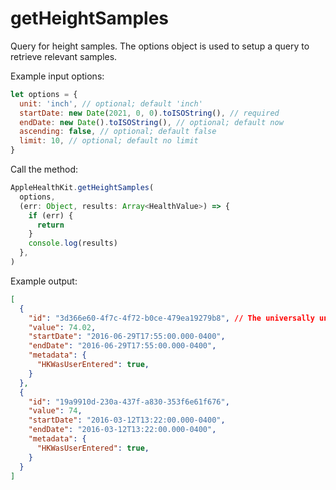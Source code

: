 # getHeightSamples

Query for height samples. The options object is used to setup a query to retrieve relevant samples.

Example input options:

```javascript
let options = {
  unit: 'inch', // optional; default 'inch'
  startDate: new Date(2021, 0, 0).toISOString(), // required
  endDate: new Date().toISOString(), // optional; default now
  ascending: false, // optional; default false
  limit: 10, // optional; default no limit
}
```

Call the method:

```javascript
AppleHealthKit.getHeightSamples(
  options,
  (err: Object, results: Array<HealthValue>) => {
    if (err) {
      return
    }
    console.log(results)
  },
)
```

Example output:

```json
[
  {
    "id": "3d366e60-4f7c-4f72-b0ce-479ea19279b8", // The universally unique identifier (UUID) for this HealthKit object.
    "value": 74.02,
    "startDate": "2016-06-29T17:55:00.000-0400",
    "endDate": "2016-06-29T17:55:00.000-0400",
    "metadata": {
      "HKWasUserEntered": true,
    }
  },
  {
    "id": "19a9910d-230a-437f-a830-353f6e61f676",
    "value": 74,
    "startDate": "2016-03-12T13:22:00.000-0400",
    "endDate": "2016-03-12T13:22:00.000-0400",
    "metadata": {
      "HKWasUserEntered": true,
    }
  }
]
```
